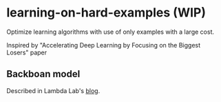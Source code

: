 # learning-on-hard-examples (WIP)

Optimize learning algorithms with use of only examples with a large cost.

Inspired by "Accelerating Deep Learning by Focusing on the Biggest Losers" paper

## Backboan model

Described in Lambda Lab's [blog](https://lambdalabs.com/blog/resnet9-train-to-94-cifar10-accuracy-in-100-seconds).
